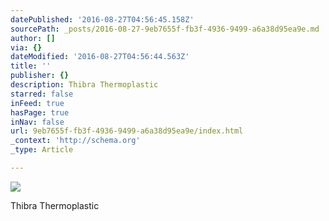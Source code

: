 ```yaml
---
datePublished: '2016-08-27T04:56:45.158Z'
sourcePath: _posts/2016-08-27-9eb7655f-fb3f-4936-9499-a6a38d95ea9e.md
author: []
via: {}
dateModified: '2016-08-27T04:56:44.563Z'
title: ''
publisher: {}
description: Thibra Thermoplastic
starred: false
inFeed: true
hasPage: true
inNav: false
url: 9eb7655f-fb3f-4936-9499-a6a38d95ea9e/index.html
_context: 'http://schema.org'
_type: Article

---
```

![](https://the-grid-user-content.s3-us-west-2.amazonaws.com/5b5c7156-8f3e-4ab0-b83b-6020b68bb3b9.png)

Thibra Thermoplastic